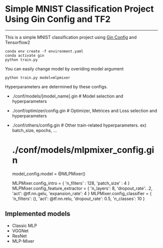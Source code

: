 # Simple MNIST Classification Project Using Gin Config and TF2

-------------

This is a simple MNIST classification project using [Gin Config](https://github.com/google/gin-config) and Tensorflow2

    conda env create -f environment.yaml
    conda activate gin
    python train.py

You can easily change model by overiding model argument
    
    python train.py model=mlpmixer

Hyperparameters are determined by these configs.
 - ./conf/models/[model_name].gin   # Model selection and hyperparameters
 - ./conf/optimizer/config.gin      # Optimizer, Metrices and Loss selection and hyperparameters
 - ./conf/others/config.gin         # Other train-related hyperparameters. ex) batch_size, epochs, ...
    
    # ./conf/models/mlpmixer_config.gin
    model_config.model = @MLPMixer()

    MLPMixer.config_intro = {
        'n_filters' : 128,
        'patch_size' : 4
    }
    MLPMixer.config_feature_extractor = {
        'n_layers': 8,
        'dropout_rate': .2,
        'act': @tf.nn.gelu,
        'expansion_rate': 4
    }
    MLPMixer.config_classifier = {
        'n_filters': (),
        'act': @tf.nn.relu,
        'dropout_rate': 0.5,
        'n_classes': 10
    }

## Implemented models

- Classic MLP
- VGGNet
- ResNet
- MLP-Mixer
